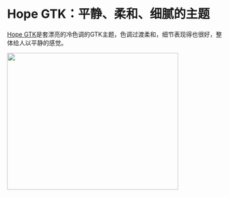 # Hope GTK：平静、柔和、细腻的主题

<a href="http://0rax0.deviantart.com/art/Hope-GTK-187658025">Hope GTK</a>是套漂亮的冷色调的GTK主题，色调过渡柔和，细节表现得也很好，整体给人以平静的感觉。

<a href="http://picasaweb.google.com/lh/photo/4_sO8LFMCRO5xLKi6v9wQA?feat=embedwebsite"><img src="http://lh4.ggpht.com/_ceUJ_lBTHzc/TPpOe4PGEjI/AAAAAAAABgc/Lhir6fzkDWE/s400/hope_gtk_by_0rax0-d33q5ux.jpg" height="320" width="400" /></a>

